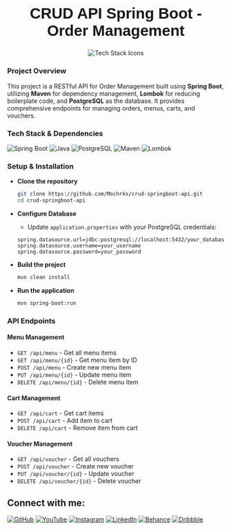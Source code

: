 <h1 align="center" style="font-family: 'Poppins', sans-serif; font-size: 2.5em; font-weight: bold;">CRUD API Spring Boot - Order Management</h1>

<p align="center">
  <img src="https://skillicons.dev/icons?i=spring,java,postgres,maven" alt="Tech Stack Icons" />
</p>

### Project Overview

This project is a RESTful API for Order Management built using **Spring Boot**, utilizing **Maven** for dependency management, **Lombok** for reducing boilerplate code, and **PostgreSQL** as the database. It provides comprehensive endpoints for managing orders, menus, carts, and vouchers.

### Tech Stack & Dependencies
![Spring Boot](https://img.shields.io/badge/Spring_Boot-6DB33F?style=flat-square&logo=spring-boot&logoColor=white)
![Java](https://img.shields.io/badge/Java-007396?style=flat-square&logo=java&logoColor=white)
![PostgreSQL](https://img.shields.io/badge/PostgreSQL-336791?style=flat-square&logo=postgresql&logoColor=white)
![Maven](https://img.shields.io/badge/Maven-C71A36?style=flat-square&logo=apache-maven&logoColor=white)
![Lombok](https://img.shields.io/badge/Lombok-red?style=flat-square)

### Setup & Installation

- **Clone the repository**
    ```bash
    git clone https://github.com/Mochrks/crud-springboot-api.git
    cd crud-springboot-api
    ```

- **Configure Database**
    - Update `application.properties` with your PostgreSQL credentials:
    ```properties
    spring.datasource.url=jdbc:postgresql://localhost:5432/your_database
    spring.datasource.username=your_username
    spring.datasource.password=your_password
    ```

- **Build the project**
    ```bash
    mvn clean install
    ```

- **Run the application**
    ```bash
    mvn spring-boot:run
    ```

### API Endpoints

#### Menu Management
- `GET /api/menu` - Get all menu items
- `GET /api/menu/{id}` - Get menu item by ID
- `POST /api/menu` - Create new menu item
- `PUT /api/menu/{id}` - Update menu item
- `DELETE /api/menu/{id}` - Delete menu item

#### Cart Management
- `GET /api/cart` - Get cart items
- `POST /api/cart` - Add item to cart
- `DELETE /api/cart` - Remove item from cart

#### Voucher Management
- `GET /api/voucher` - Get all vouchers
- `POST /api/voucher` - Create new voucher
- `PUT /api/voucher/{id}` - Update voucher
- `DELETE /api/voucher/{id}` - Delete voucher

  

## Connect with me:
[![GitHub](https://img.shields.io/badge/GitHub-333?style=for-the-badge&logo=github&logoColor=white)](https://github.com/mochrks)
[![YouTube](https://img.shields.io/badge/YouTube-FF0000?style=for-the-badge&logo=youtube&logoColor=white)](https://youtube.com/@Gdvisuel)
[![Instagram](https://img.shields.io/badge/Instagram-E4405F?style=for-the-badge&logo=instagram&logoColor=white)](https://instagram.com/mochrks)
[![LinkedIn](https://img.shields.io/badge/LinkedIn-0077B5?style=for-the-badge&logo=linkedin&logoColor=white)](https://linkedin.com/in/mochrks)
[![Behance](https://img.shields.io/badge/Behance-1769FF?style=for-the-badge&logo=behance&logoColor=white)](https://behance.net/mochrks)
[![Dribbble](https://img.shields.io/badge/Dribbble-EA4C89?style=for-the-badge&logo=dribbble&logoColor=white)](https://dribbble.com/mochrks)
